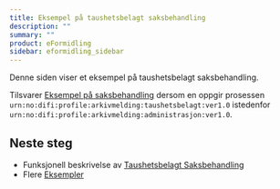 ```yaml
---
title: Eksempel på taushetsbelagt saksbehandling
description: ""
summary: ""
product: eFormidling
sidebar: eformidling_sidebar
---
```


Denne siden viser et eksempel på taushetsbelagt saksbehandling.

Tilsvarer [Eksempel på saksbehandling](saksbehandling) dersom en
oppgir prosessen `urn:no:difi:profile:arkivmelding:taushetsbelagt:ver1.0` istedenfor
`urn:no:difi:profile:arkivmelding:administrasjon:ver1.0`.

## Neste steg

- Funksjonell beskrivelse av [Taushetsbelagt Saksbehandling](../../Funksjonalitet/taushetsbelagt_saksbehandling)
- Flere [Eksempler](./)
